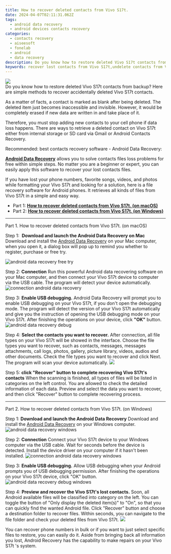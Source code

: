 ```yaml
---
title: How to recover deleted contacts from Vivo S17t.
date: 2024-04-07T02:11:31.062Z
tags: 
  - android data recovery
  - android devices contacts recovery
categories: 
  - contacts recovery
  - aiseesoft
  - fonelab
  - android
  - data recovery
description: Do you know how to restore deleted Vivo S17t contacts from backup? Here are simple methods to recover accidentally deleted Vivo S17t contacts.
keywords: recover lost contacts from Vivo S17t,undelete contacts from Vivo S17t,restore deleted phone number on Vivo S17t,save erased contacts from Vivo S17t,Vivo S17t contacts recovery,retrieve wiped phone number Vivo S17t,how to get contacts back from Vivo S17t,recover deleted contacts 2018 for Vivo S17t,how to get back deleted contacts Vivo S17t phone,how to recover contacts Vivo S17t,Vivo S17t retrieve deleted contacts,lost all contacts in Vivo S17t again
---
```


<img src="https://img0mobiles.techidaily.com/images/best-assets/devices/vivo/vivo-s17t/2.jpg" class="atpl-imgstyle"  />

<div class="atpl-content atpl-for-fonelab-android recover-contacts">

<div class="atpl-post-description-part-1">
Do you know how to restore deleted Vivo S17t contacts from backup? Here are simple methods to recover accidentally deleted Vivo S17t contacts.
</div>




<div class="atpl-post-description-part-2">
<div class="tpl-content-sub-paragraph-normal">
  <p>
    As a matter of facts, a contact is marked as blank after being deleted. The deleted item just becomes inaccessible and invisible. However, it would be completely erased if new data are written in and take place of it.
  </p>
</div>
<div class="tpl-content-sub-paragraph-normal">
  <p>
    Therefore, you must stop adding new contacts to your cell phone if data loss happens. There are ways to retrieve a deleted contact on Vivo S17t either from internal storage or SD card via Gmail or Android Contacts Recovery.
  </p>
</div>
</div>

<div class="atpl-post-description-part-3">
<div class="tpl-content-sub-paragraph-title">
    Recommended: best contacts recovery software - Android Data Recovery:
</div>
<div class="tpl-content-sub-paragraph-content">
  <p>
    <a href="https://tools.techidaily.com/aiseesoft-android-data-recovery/" ><strong>Android Data Recovery</strong></a> allows you to solve contacts files loss problems for free within simple steps. No matter you are a beginner or expert, you can easily apply this software to recover your lost contacts files.
  </p>
</div>
<div class="tpl-content-sub-paragraph-content">
    <p>
        If you have lost your phone numbers, favorite songs, videos, and photos while formatting your Vivo S17t and looking for a solution, here is a file recovery software for Android phones. It retrieves all kinds of files from Vivo S17t in a simple and easy way.
    </p>
  </div>
</div>


<ul>
  <li>Part 1: <strong><a href="#p1"> How to recover deleted contacts from Vivo S17t.  (on macOS)</a></strong></li>
  <li>Part 2: <strong><a href="#p2"> How to recover deleted contacts from Vivo S17t.  (on Windows)</a></strong></li>
</ul>




<!-- Part 1 -->
<a id="p1" name="p1" ></a><hr>

<div>
  <span class="atpl-step-part-style">Part 1. How to recover deleted contacts from Vivo S17t. (on macOS)</span>
</div>  

<span class="atpl-stepstyle-a"><span>Step 1: </span></span> <strong>Download and launch the Android Data Recovery on Mac</strong>
Download and install the <a href="https://tools.techidaily.com/aiseesoft-android-data-recovery/" >Android Data Recovery</a> on your Mac computer, when you open it, a dialog box will pop up to remind you whether to register, purchase or free try.

<img src="https://tools.techidaily.com/images/apps/aiseesoft/android-data-recovery/mac-free-try.png" class="atpl-imgstyle" alt="android data recovery free try" />

<span class="atpl-stepstyle-a"><span>Step 2: </span></span> <strong>Connection</strong>
Run this powerful Android data recovering software on your Mac computer, and then connect your Vivo S17t device to computer via the USB cable. The program will detect your device automatically.
<img src="https://tools.techidaily.com/images/apps/aiseesoft/android-data-recovery/mac-connection-interface.jpg" class="atpl-imgstyle" alt="connection android data recovery" />

<span class="atpl-stepstyle-a"><span>Step 3: </span></span> <strong>Enable USB debugging.</strong>
Android Data Recovery will prompt you to enable USB debugging on your Vivo S17t, if you don't open the debugging mode. The program will detect the version of your Vivo S17t automatically and give you the instruction of opening the USB debugging mode on your Vivo S17t. After finishing the operations on your device, click <strong>"OK"</strong> button.
<img src="https://tools.techidaily.com/images/apps/aiseesoft/android-data-recovery/mac-android-usb-debug.jpg"  class="atpl-imgstyle" alt="android data recovery debug" />

<span class="atpl-stepstyle-a"><span>Step 4: </span></span> <strong>Select the contacts you want to recover.</strong>
After connection, all file types on your Vivo S17t will be showed in the interface. Choose the file types you want to recover, such as contacts, messages, messages attachments, call logs, photos, gallery, picture library, videos, audios and other documents. Check the file types you want to recover and click Next. The program will scan your device automatically.
<img src="https://tools.techidaily.com/images/apps/aiseesoft/android-data-recovery/mac-choose-type-contacts.jpg" class="atpl-imgstyle"  />

<span class="atpl-stepstyle-a"><span>Step 5: </span></span> <strong>click "Recover" button to  complete recovering Vivo S17t's contacts</strong>
When the scanning is finished, all types of files will be listed in categories on the left control. You are allowed to check the detailed information of each data. Preview and select the data you want to recover, and then click "Recover" button to complete recovering process.


<a id="p2" name="p2"></a><hr>

<!-- Part 2 -->
<div>
  <span class="atpl-step-part-style">Part 2. How to recover deleted contacts from Vivo S17t. (on Windows)</span>
</div>

<span class="atpl-stepstyle-a"><span>Step 1: </span></span> <strong>Download and launch the Android Data Recovery</strong>
Download and install the <a href="https://tools.techidaily.com/aiseesoft-android-data-recovery/" >Android Data Recovery</a> on your Windows computer.
<img src="https://tools.techidaily.com/images/apps/aiseesoft/android-data-recovery/win-start-interface.png"  class="atpl-imgstyle" alt="android data recovery windows" />

<span class="atpl-stepstyle-a"><span>Step 2: </span></span> <strong>Connection</strong>
Connect your Vivo S17t device to your Windows computer via the USB cable. Wait for seconds before the device is detected. Install the device driver on your computer if it hasn't been installed.
<img src="https://tools.techidaily.com/images/apps/aiseesoft/android-data-recovery/win-connection-interface.png" class="atpl-imgstyle" alt="connection android data recovery windows" />

<span class="atpl-stepstyle-a"><span>Step 3: </span></span> <strong>Enable USB debugging.</strong>
Allow USB debugging when your Android prompts you of USB debugging permission. After finishing the operations on your Vivo S17t device, click "OK" button.
<img src="https://tools.techidaily.com/images/apps/aiseesoft/android-data-recovery/win-android-usb-debug.png" class="atpl-imgstyle" alt="android data recovery debug windows" />

<span class="atpl-stepstyle-a"><span>Step 4: </span></span> <strong>Preview and recover the Vivo S17t's lost contacts.</strong>
Soon, all Android available files will be classified into category on the left. You can toggle the button of "Only display the deleted item(s)" to "On", so that you can quickly find the wanted Android file. Click "Recover" button and choose a destination folder to recover files. Within seconds, you can navigate to the file folder and check your deleted files from Vivo S17t.
<img src="https://tools.techidaily.com/images/apps/aiseesoft/android-data-recovery/win-recover-contacts.jpg" class="atpl-imgstyle"  />

<div class="atpl-post-description-part-4">
<div class="tpl-content-sub-paragraph-normal">
    <p>
        You can recover phone numbers in bulk or if you want to just select specific files to restore, you can easily do it. Aside from bringing back all information you lost, Android Recovery has the capability to make repairs on your Vivo S17t 's system.
    </p>
</div>
</div>

<ins class="adsbygoogle"
     style="display:block"
     data-ad-client="ca-pub-7571918770474297"
     data-ad-slot="8358498916"
     data-ad-format="auto"
     data-full-width-responsive="true"></ins>



</div>